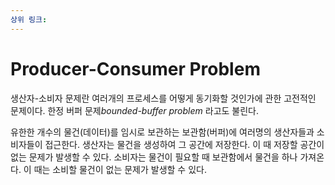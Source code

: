 ```yaml
---
상위 링크:
---
```

# Producer-Consumer Problem
생산자-소비자 문제란 여러개의 프로세스를 어떻게 동기화할 것인가에 관한 고전적인 문제이다. 한정 버퍼 문제*bounded-buffer problem* 라고도 불린다.

유한한 개수의 물건(데이터)를 임시로 보관하는 보관함(버퍼)에 여러명의 생산자들과 소비자들이 접근한다. 생산자는 물건을 생성하여 그 공간에 저장한다. 이 때 저장할 공간이 없는 문제가 발생할 수 있다. 소비자는 물건이 필요할 때 보관함에서 물건을 하나 가져온다. 이 때는 소비할 물건이 없는 문제가 발생할 수 있다.